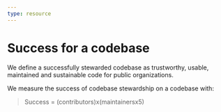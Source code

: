 ```yaml
---
type: resource
---
```


# Success for a codebase

We define a successfully stewarded codebase as trustworthy, usable, maintained and sustainable code for public organizations.

We measure the success of codebase stewardship on a codebase with:

> Success = (contributors)x(maintainersx5)

